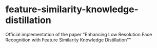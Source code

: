 # feature-similarity-knowledge-distillation
Official implementation of the paper "Enhancing Low Resolution Face Recognition with Feature Similarity Knowledge Distillation""
